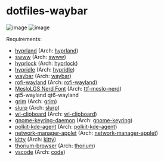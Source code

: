 # dotfiles-waybar
![image](https://github.com/user-attachments/assets/7649931e-3b8a-40c1-b5eb-df203a67d2aa)
![image](https://github.com/user-attachments/assets/7d327942-7073-4c06-af9e-08aedbe059af)


Requirements:
- [hyprland](https://github.com/hyprwm/hyprland) (Arch: [hyprland](https://archlinux.org/packages/extra/x86_64/hyprland))
- [swww](https://github.com/LGFae/swww) (Arch: [swww](https://archlinux.org/packages/extra/x86_64/swww))
- [hyprlock](https://github.com/hyprwm/hyprlock) (Arch: [hyprlock](https://archlinux.org/extra/extra/x86_64/hyprlock))
- [hypridle](https://github.com/hyprwm/hypridle) (Arch: [hypridle](https://archlinux.org/packages/extra/x86_64/hypridle))
- [waybar](https://github.com/Alexays/Waybar) (Arch: [waybar](https://archlinux.org/packages/extra/x86_64/waybar))
- [rofi-wayland](https://github.com/lbonn/rofi) (Arch: [rofi-wayland](https://archlinux.org/packages/extra/x86_64/rofi-wayland))
- [MesloLGS Nerd Font](https://github.com/ryanoasis/nerd-fonts/) (Arch: [ttf-meslo-nerd](https://archlinux.org/packages/extra/any/ttf-meslo-nerd/))
- qt5-wayland qt6-wayland
- [grim](https://sr.ht/~emersion/grim/) (Arch: [grim](https://archlinux.org/packages/extra/x86_64/grim))
- [slurp](https://github.com/emersion/slurp) (Arch: [slurp](https://archlinux.org/packages/extra/x86_64/slurp))
- [wl-clipboard](https://github.com/bugaevc/wl-clipboard) (Arch: [wl-clipboard](https://archlinux.org/packages/extra/x86_64/wl-clipboard))
- [gnome-keyring-daemon](https://gitlab.gnome.org/GNOME/gnome-keyring) (Arch: [gnome-keyring](https://archlinux.org/packages/extra/x86_64/gnome-keyring))
- [polkit-kde-agent](https://invent.kde.org/plasma/polkit-kde-agent-1) (Arch: [polkit-kde-agent](https://archlinux.org/packages/extra/x86_64/polkit-kde-agent))
- [network-manager-applet](https://gitlab.gnome.org/GNOME/network-manager-applet) (Arch: [network-manager-applet](https://archlinux.org/packages/extra/x86_64/network-manager-applet))
- [kitty](https://github.com/kovidgoyal/kitty) (Arch: [kitty](https://archlinux.org/packages/extra/x86_64/kitty))
- [thorium-browser](https://github.com/Alex313031/thorium) (Arch: [thorium](https://aur.archlinux.org/packages/thorium-browser-bin))
- [vscode](https://github.com/microsoft/vscode) (Arch: [code](https://archlinux.org/packages/extra/x86_64/code))

